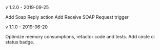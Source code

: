 v 1.2.0 - 2019-09-25

Add Soap Reply action
Add Receive SOAP Request trigger


v 1.1.0 - 2019-06-20

Optimize memory consumptions, refactor code and tests.
Add circle ci status badge.
